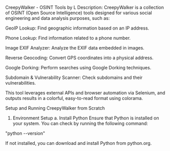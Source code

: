 CreepyWalker - OSINT Tools by L
Description:
CreepyWalker is a collection of OSINT (Open Source Intelligence) tools designed for various social engineering and data analysis purposes, such as:

GeoIP Lookup: Find geographic information based on an IP address.

Phone Lookup: Find information related to a phone number.

Image EXIF Analyzer: Analyze the EXIF data embedded in images.

Reverse Geocoding: Convert GPS coordinates into a physical address.

Google Dorking: Perform searches using Google Dorking techniques.

Subdomain & Vulnerability Scanner: Check subdomains and their vulnerabilities.

This tool leverages external APIs and browser automation via Selenium, and outputs results in a colorful, easy-to-read format using colorama.

Setup and Running CreepyWalker from Scratch
1. Environment Setup
a. Install Python
Ensure that Python is installed on your system. You can check by running the following command:

  "python --version"
  
If not installed, you can download and install Python from python.org.
